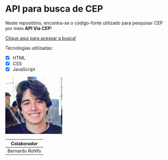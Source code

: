 # API para busca de CEP
Neste repositório, encontra-se o código-fonte utilizado para pesquisar CEP por meio **API Via CEP**!
 
 [Clique aqui para acessar a busca!](https://berohlfs.github.io/API-para-busca-de-CEP/)
 
 Técnologias utilizadas:
 - [x] HTML
 - [x] CSS
 - [x] JavaScript
 
 ![](imgs/colaborador1.jpg)
 
 | Colaborador | 
 | --- |
 | Bernardo Rohlfs | 

